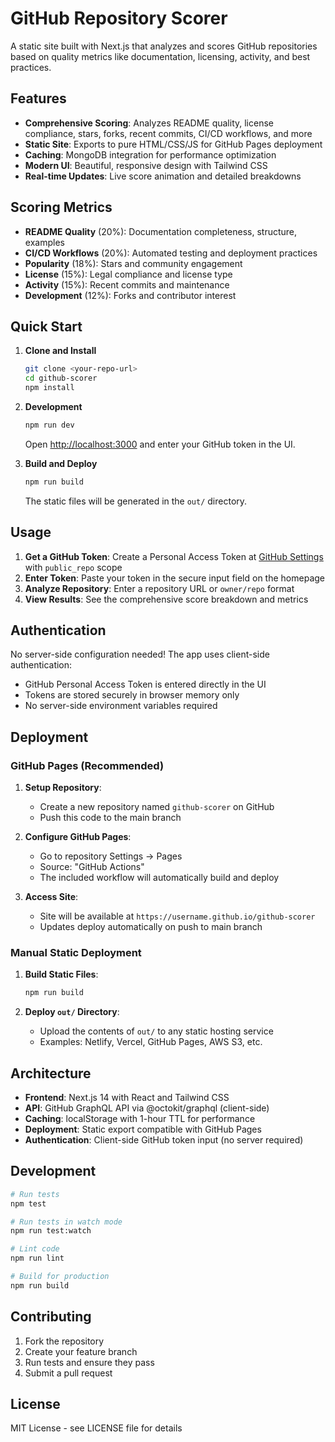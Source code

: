 # GitHub Repository Scorer

A static site built with Next.js that analyzes and scores GitHub repositories based on quality metrics like documentation, licensing, activity, and best practices.

## Features

-   **Comprehensive Scoring**: Analyzes README quality, license compliance, stars, forks, recent commits, CI/CD workflows, and more
-   **Static Site**: Exports to pure HTML/CSS/JS for GitHub Pages deployment
-   **Caching**: MongoDB integration for performance optimization
-   **Modern UI**: Beautiful, responsive design with Tailwind CSS
-   **Real-time Updates**: Live score animation and detailed breakdowns

## Scoring Metrics

-   **README Quality** (20%): Documentation completeness, structure, examples
-   **CI/CD Workflows** (20%): Automated testing and deployment practices
-   **Popularity** (18%): Stars and community engagement
-   **License** (15%): Legal compliance and license type
-   **Activity** (15%): Recent commits and maintenance
-   **Development** (12%): Forks and contributor interest

## Quick Start

1. **Clone and Install**

    ```bash
    git clone <your-repo-url>
    cd github-scorer
    npm install
    ```

2. **Development**

    ```bash
    npm run dev
    ```

    Open [http://localhost:3000](http://localhost:3000) and enter your GitHub token in the UI.

3. **Build and Deploy**
    ```bash
    npm run build
    ```
    The static files will be generated in the `out/` directory.

## Usage

1. **Get a GitHub Token**: Create a Personal Access Token at [GitHub Settings](https://github.com/settings/tokens) with `public_repo` scope
2. **Enter Token**: Paste your token in the secure input field on the homepage
3. **Analyze Repository**: Enter a repository URL or `owner/repo` format
4. **View Results**: See the comprehensive score breakdown and metrics

## Authentication

No server-side configuration needed! The app uses client-side authentication:

-   GitHub Personal Access Token is entered directly in the UI
-   Tokens are stored securely in browser memory only
-   No server-side environment variables required

## Deployment

### GitHub Pages (Recommended)

1. **Setup Repository**:

    - Create a new repository named `github-scorer` on GitHub
    - Push this code to the main branch

2. **Configure GitHub Pages**:

    - Go to repository Settings → Pages
    - Source: "GitHub Actions"
    - The included workflow will automatically build and deploy

3. **Access Site**:
    - Site will be available at `https://username.github.io/github-scorer`
    - Updates deploy automatically on push to main branch

### Manual Static Deployment

1. **Build Static Files**:

    ```bash
    npm run build
    ```

2. **Deploy `out/` Directory**:
    - Upload the contents of `out/` to any static hosting service
    - Examples: Netlify, Vercel, GitHub Pages, AWS S3, etc.

## Architecture

-   **Frontend**: Next.js 14 with React and Tailwind CSS
-   **API**: GitHub GraphQL API via @octokit/graphql (client-side)
-   **Caching**: localStorage with 1-hour TTL for performance
-   **Deployment**: Static export compatible with GitHub Pages
-   **Authentication**: Client-side GitHub token input (no server required)

## Development

```bash
# Run tests
npm test

# Run tests in watch mode
npm run test:watch

# Lint code
npm run lint

# Build for production
npm run build
```

## Contributing

1. Fork the repository
2. Create your feature branch
3. Run tests and ensure they pass
4. Submit a pull request

## License

MIT License - see LICENSE file for details
